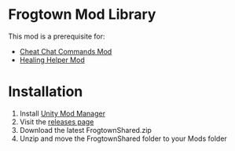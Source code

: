 # Frogtown Mod Library
This mod is a prerequisite for:
- [Cheat Chat Commands Mod](https://github.com/ToyDragon/ROR2ModChatCommandCheats)
- [Healing Helper Mod](https://github.com/ToyDragon/ROR2ModHealingHelper)

# Installation
1. Install [Unity Mod Manager](https://www.nexusmods.com/site/mods/21/)
2. Visit the [releases page](https://github.com/ToyDragon/ROR2ModShared/releases)
3. Download the latest FrogtownShared.zip
4. Unzip and move the FrogtownShared folder to your Mods folder
